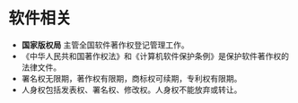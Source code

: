 # 软件相关

* **国家版权局** 主管全国软件著作权登记管理工作。
* 《中华人民共和国著作权法》和《计算机软件保护条例》是保护软件著作权的法律文件。
* 署名权无限期，著作权有限期，商标权可续期，专利权有限期。
* 人身权包括发表权、署名权、修改权。人身权不能放弃或转让。